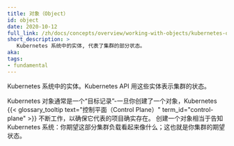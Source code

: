 ```yaml
---
title: 对象（Object）
id: object
date: 2020-10-12
full_link: /zh/docs/concepts/overview/working-with-objects/kubernetes-objects/#kubernetes-objects
short_description: >
   Kubernetes 系统中的实体, 代表了集群的部分状态。
aka: 
tags:
- fundamental
---
```

<!-- 
---
title: Object
id: object
date: 2020-10-12
full_link: https://kubernetes.io/docs/concepts/overview/working-with-objects/kubernetes-objects/#kubernetes-objects
short_description: >
   A entity in the Kubernetes system, representing part of the state of your cluster.
aka: 
tags:
- fundamental
---
-->
<!-- 
An entity in the Kubernetes system. The Kubernetes API uses these entities to represent the state
of your cluster.
-->
Kubernetes 系统中的实体。Kubernetes API 用这些实体表示集群的状态。

<!--more-->
<!-- 
A Kubernetes object is typically a “record of intent”—once you create the object, the Kubernetes
{{< glossary_tooltip text="control plane" term_id="control-plane" >}} works constantly to ensure
that the item it represents actually exists.
By creating an object, you're effectively telling the Kubernetes system what you want that part of
your cluster's workload to look like; this is your cluster's desired state.
-->
Kubernetes 对象通常是一个“目标记录”-一旦你创建了一个对象，Kubernetes 
{{< glossary_tooltip text="控制平面（Control Plane）" term_id="control-plane" >}} 
不断工作，以确保它代表的项目确实存在。
创建一个对象相当于告知 Kubernetes 系统：你期望这部分集群负载看起来像什么；这也就是你集群的期望状态。